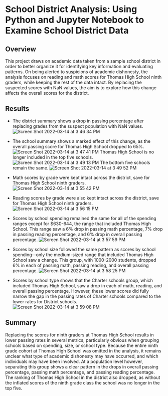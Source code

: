 # School District Analysis: Using Python and Jupyter Notebook to Examine School District Data

## Overview
This project draws on academic data taken from a sample school district in order to better organize it for identifying key information and evaluating patterns. On being alerted to suspicions of academic dishonesty, the analysis focuses on reading and math scores for Thomas High School ninth graders, while keeping the rest of the data intact. By replacing the suspected scores with NaN values, the aim is to explore how this change affects the overall scores for the district.

## Results
* The district summary shows a drop in passing percentage after replacing grades from the suspect population with NaN values.
![Screen Shot 2022-03-14 at 3 46 34 PM](https://user-images.githubusercontent.com/91562577/158249300-2cb5aa05-2be7-44b7-b799-7f9bc54c05ca.png)

* The school summary shows a marked effect of this change, as the overall passing score for Thomas High School dropped to 65%.
![Screen Shot 2022-03-14 at 3 47 41 PM](https://user-images.githubusercontent.com/91562577/158249466-48018d9e-e146-4e6b-97ad-25c83dde63c9.png)
Thomas High School is no longer included in the top five schools.
![Screen Shot 2022-03-14 at 3 49 13 PM](https://user-images.githubusercontent.com/91562577/158249706-b25d8d84-82a4-4dd4-b21e-29195a07546d.png)
The bottom five schools remain the same.
![Screen Shot 2022-03-14 at 3 49 52 PM](https://user-images.githubusercontent.com/91562577/158249805-7c596eb8-4161-4bd9-bda4-f8ab61f4d5ed.png)

* Math scores by grade were kept intact across the district, save for Thomas High School ninth graders.
![Screen Shot 2022-03-14 at 3 55 42 PM](https://user-images.githubusercontent.com/91562577/158250722-b8bf409a-ffb6-444c-a604-bd84864c46f8.png)
* Reading scores by grade were also kept intact across the district, save for Thomas High School ninth graders.
![Screen Shot 2022-03-14 at 3 56 15 PM](https://user-images.githubusercontent.com/91562577/158250809-fa637426-70a3-4b0b-a19d-8bcfe4ceee9f.png)

* Scores by school spending remained the same for all of the spending ranges except for $630-644, the range that included Thomas High School. This range saw a 6% drop in passing math percentage, 7% drop in passing reading percentage, and 6% drop in overall passing percentage.
![Screen Shot 2022-03-14 at 3 57 59 PM](https://user-images.githubusercontent.com/91562577/158251102-bdd711b6-a306-421a-8798-5677e13a450e.png)

* Scores by school size followed the same pattern as scores by school spending--only the medium-sized range that included Thomas High School saw a change. This group, with 1000-2000 students, dropped 6% in each of passing math, passing reading, and overall passing percentage.
![Screen Shot 2022-03-14 at 3 58 25 PM](https://user-images.githubusercontent.com/91562577/158251175-6d29c2ad-0a46-4fbc-aba7-b12aa0407d8e.png)

* Scores by school type shows that the Charter schools group, which included Thomas High School, saw a drop in each of math, reading, and overall passing percentage. However, these lower scores did fully narrow the gap in the passing rates of Charter schools compared to the lower rates for District schools.
![Screen Shot 2022-03-14 at 3 59 08 PM](https://user-images.githubusercontent.com/91562577/158251289-29cc568a-7b92-4cb6-a103-cba5f9bba838.png)

## Summary
Replacing the scores for ninth graders at Thomas High School results in lower passing rates in several metrics, particularly obvious when grouping schools based on spending, size, or school type. Because the entire ninth grade cohort at Thomas High School was omitted in the analysis, it remains unclear what type of academic dishonesty may have occurred, and which individuals may have been involved. At a population level however, separating this group shows a clear pattern in the drops in overall passing percentage, passing math percentage, and passing reading percentage. The ranking of Thomas High School in the district also dropped, as without the inflated scores of the ninth grade class the school was no longer in the top five. 
